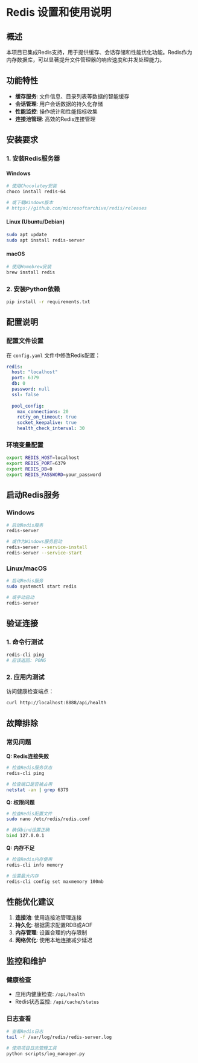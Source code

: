 # Redis 设置和使用说明

## 概述

本项目已集成Redis支持，用于提供缓存、会话存储和性能优化功能。Redis作为内存数据库，可以显著提升文件管理器的响应速度和并发处理能力。

## 功能特性

- **缓存服务**: 文件信息、目录列表等数据的智能缓存
- **会话管理**: 用户会话数据的持久化存储
- **性能监控**: 操作统计和性能指标收集
- **连接池管理**: 高效的Redis连接管理

## 安装要求

### 1. 安装Redis服务器

#### Windows
```bash
# 使用Chocolatey安装
choco install redis-64

# 或下载Windows版本
# https://github.com/microsoftarchive/redis/releases
```

#### Linux (Ubuntu/Debian)
```bash
sudo apt update
sudo apt install redis-server
```

#### macOS
```bash
# 使用Homebrew安装
brew install redis
```

### 2. 安装Python依赖

```bash
pip install -r requirements.txt
```

## 配置说明

### 配置文件设置

在 `config.yaml` 文件中修改Redis配置：

```yaml
redis:
  host: "localhost"
  port: 6379
  db: 0
  password: null
  ssl: false
  
  pool_config:
    max_connections: 20
    retry_on_timeout: true
    socket_keepalive: true
    health_check_interval: 30
```

### 环境变量配置

```bash
export REDIS_HOST=localhost
export REDIS_PORT=6379
export REDIS_DB=0
export REDIS_PASSWORD=your_password
```

## 启动Redis服务

### Windows
```bash
# 启动Redis服务
redis-server

# 或作为Windows服务启动
redis-server --service-install
redis-server --service-start
```

### Linux/macOS
```bash
# 启动Redis服务
sudo systemctl start redis

# 或手动启动
redis-server
```

## 验证连接

### 1. 命令行测试
```bash
redis-cli ping
# 应该返回: PONG
```

### 2. 应用内测试
访问健康检查端点：
```bash
curl http://localhost:8888/api/health
```

## 故障排除

### 常见问题

**Q: Redis连接失败**
```bash
# 检查Redis服务状态
redis-cli ping

# 检查端口是否被占用
netstat -an | grep 6379
```

**Q: 权限问题**
```bash
# 检查Redis配置文件
sudo nano /etc/redis/redis.conf

# 确保bind设置正确
bind 127.0.0.1
```

**Q: 内存不足**
```bash
# 检查Redis内存使用
redis-cli info memory

# 设置最大内存
redis-cli config set maxmemory 100mb
```

## 性能优化建议

1. **连接池**: 使用连接池管理连接
2. **持久化**: 根据需求配置RDB或AOF
3. **内存管理**: 设置合理的内存限制
4. **网络优化**: 使用本地连接减少延迟

## 监控和维护

### 健康检查
- 应用内健康检查: `/api/health`
- Redis状态监控: `/api/cache/status`

### 日志查看
```bash
# 查看Redis日志
tail -f /var/log/redis/redis-server.log

# 使用项目日志管理工具
python scripts/log_manager.py
```